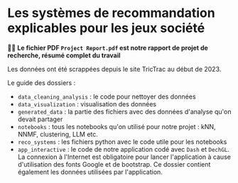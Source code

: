 # Les systèmes de recommandation explicables pour les jeux société

📄✨ **Le fichier PDF `Project Report.pdf` est notre rapport de projet de recherche, résumé complet du travail**

Les données ont été scrappées depuis le site TricTrac au début de 2023.

Le guide des dossiers :

- `data_cleaning_analysis` : le code pour nettoyer des données
- `data_visualization` : visualisation des données
- `generated_data` : la partie des fichiers avec des données d'analyse qu'on devait partager
- `notebooks` : tous les notebooks qu'on utilisé pour notre projet : kNN, NNMF, clustering, LLM etc.
- `reco_systems` : les fichiers python avec le code utile pour les notebooks
- `app_interactive` : le code de notre application codé avec `Dash` et `DechGL`. La connexion à l'Internet est obligatoire pour lancer l'application à cause d'utilisation des fonts Google et de bootstrap. Ce dossier contient également les données utilisées par l'application.
